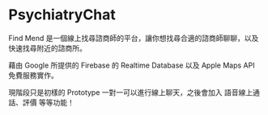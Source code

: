 # PsychiatryChat
Find Mend 是一個線上找尋諮商師的平台，讓你想找尋合適的諮商師聊聊，以及快速找尋附近的諮商所。

藉由 Google 所提供的 Firebase 的 Realtime Database 以及 Apple Maps API 免費服務實作。

現階段只是初樣的 Prototype 一對一可以進行線上聊天，之後會加入 語音線上通話、評價 等等功能！

